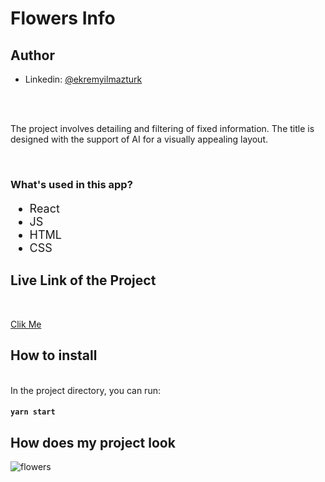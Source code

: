 <h1>Flowers Info</h1>


## Author
- Linkedin: [@ekremyilmazturk](https://www.linkedin.com/in/ekrem-yilmazturk/)

<br>
<br>

<p> The project involves detailing and filtering of fixed information. The title is designed with the support of AI for a visually appealing layout.</p>

<br>

<h3>What's used in this app?</h3>
<ul style="font-size: 18px;">
  <li>React</li>
  <li>JS</li>
  <li>HTML</li>
  <li>CSS</li>
</ul>


<h2>Live Link of the Project</h2>

<br>

[Clik Me](https://flowers-app-react.vercel.app/)


 
<h2>How to install</h2>


<br>
In the project directory, you can run:

#### `yarn start`

<h2>How does my project look</h2>

![flowers](https://github.com/ekrem18/ekrem18/assets/130497212/c66a0580-d736-49d8-a0a9-dfb8f0d5483d)
